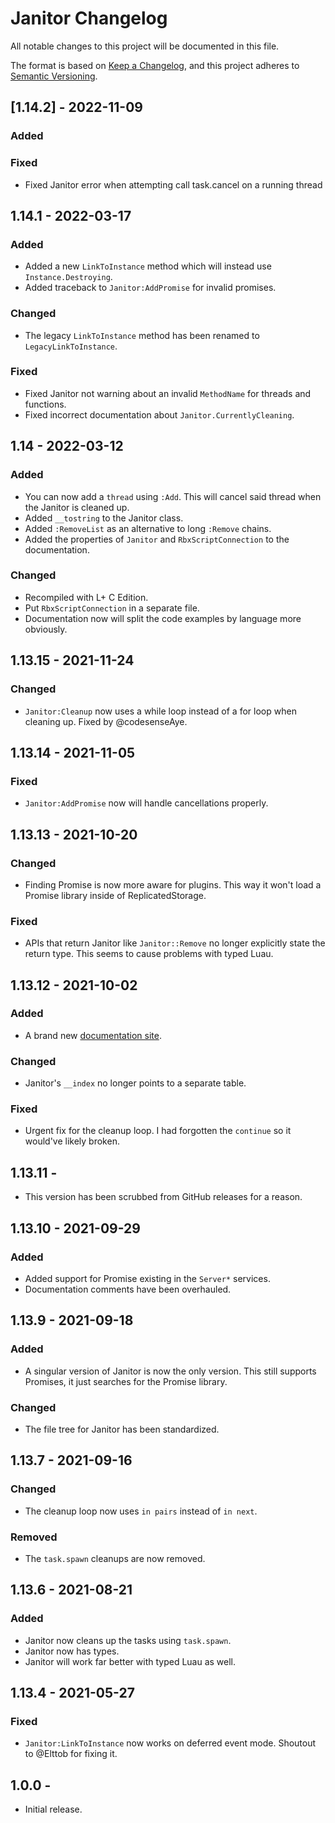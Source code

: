 # Janitor Changelog

All notable changes to this project will be documented in this file.

The format is based on [Keep a Changelog](https://keepachangelog.com/en/1.0.0/),
and this project adheres to [Semantic Versioning](https://semver.org/spec/v2.0.0.html).

## [1.14.2] - 2022-11-09

### Added 

### Fixed

- Fixed Janitor error when attempting call task.cancel on a running thread

## 1.14.1 - 2022-03-17

### Added

- Added a new `LinkToInstance` method which will instead use `Instance.Destroying`.
- Added traceback to `Janitor:AddPromise` for invalid promises.

### Changed

- The legacy `LinkToInstance` method has been renamed to `LegacyLinkToInstance`.

### Fixed

- Fixed Janitor not warning about an invalid `MethodName` for threads and functions.
- Fixed incorrect documentation about `Janitor.CurrentlyCleaning`.

## 1.14 - 2022-03-12

### Added

- You can now add a `thread` using `:Add`. This will cancel said thread when the Janitor is cleaned up.
- Added `__tostring` to the Janitor class.
- Added `:RemoveList` as an alternative to long `:Remove` chains.
- Added the properties of `Janitor` and `RbxScriptConnection` to the documentation.

### Changed

- Recompiled with L+ C Edition.
- Put `RbxScriptConnection` in a separate file.
- Documentation now will split the code examples by language more obviously.

## 1.13.15 - 2021-11-24

### Changed

- `Janitor:Cleanup` now uses a while loop instead of a for loop when cleaning up. Fixed by @codesenseAye.

## 1.13.14 - 2021-11-05

### Fixed

- `Janitor:AddPromise` now will handle cancellations properly.

## 1.13.13 - 2021-10-20

### Changed

- Finding Promise is now more aware for plugins. This way it won't load a Promise library inside of ReplicatedStorage.

### Fixed

- APIs that return Janitor like `Janitor::Remove` no longer explicitly state the return type. This seems to cause problems with typed Luau.

## 1.13.12 - 2021-10-02

### Added

- A brand new [documentation site](https://howmanysmall.github.io/Janitor/api/Janitor/).

### Changed

- Janitor's `__index` no longer points to a separate table.

### Fixed

- Urgent fix for the cleanup loop. I had forgotten the `continue` so it would've likely broken.

## 1.13.11 - 

- This version has been scrubbed from GitHub releases for a reason.

## 1.13.10 - 2021-09-29

### Added

- Added support for Promise existing in the `Server*` services.
- Documentation comments have been overhauled.

## 1.13.9 - 2021-09-18

### Added

- A singular version of Janitor is now the only version. This still supports Promises, it just searches for the Promise library.

### Changed

- The file tree for Janitor has been standardized.

## 1.13.7 - 2021-09-16

### Changed

- The cleanup loop now uses `in pairs` instead of `in next`.

### Removed

- The `task.spawn` cleanups are now removed.

## 1.13.6 - 2021-08-21

### Added

- Janitor now cleans up the tasks using `task.spawn`.
- Janitor now has types.
- Janitor will work far better with typed Luau as well.

## 1.13.4 - 2021-05-27

### Fixed

- `Janitor:LinkToInstance` now works on deferred event mode. Shoutout to @Elttob for fixing it.

## 1.0.0 - 

- Initial release.

